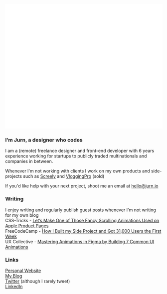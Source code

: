 <div align="center">
	<img src="banner.svg" width="800" height="400">
</div>

### I’m Jurn, a designer who codes
I am a (remote) freelance designer and front-end developer with 6 years experience working for startups to publicly traded multinationals and companies in between.

Whenever I'm not working with clients I work on my own products and side-projects such as [Screely](https://screely.com) and [VloggingPro](https://vloggingpro.com) (sold)

If you'd like help with your next project, shoot me an email at hello@jurn.io

### Writing
I enjoy writing and regularly publish guest posts whenever I'm not writing for my own blog  
CSS-Tricks - [Let’s Make One of Those Fancy Scrolling Animations Used on Apple Product Pages](https://css-tricks.com/lets-make-one-of-those-fancy-scrolling-animations-used-on-apple-product-pages/)  
FreeCodeCamp - [How I Built my Side Project and Got 31,000 Users the First Week](https://www.freecodecamp.org/news/how-i-built-my-side-project-and-got-31-000-users-the-first-week-d9053bae5302/)   
UX Collective - [Mastering Animations in Figma by Building 7 Common UI Animations](https://uxdesign.cc/mastering-animations-in-figma-with-7-simple-demos-204106bff310) 


### Links
[Personal Website](https://www.jurn.io/)  
[My Blog](https://blog.jurn.io/)  
[Twitter](https://twitter.com/jurn_w) (although I rarely tweet)  
[LinkedIn](https://www.linkedin.com/in/jurnvanwissen/)  
